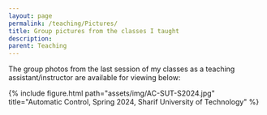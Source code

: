 ```yaml
---
layout: page
permalink: /teaching/Pictures/
title: Group pictures from the classes I taught
description: 
parent: Teaching  
---
```


The group photos from the last session of my classes as a teaching assistant/instructor are available for viewing below:

{% include figure.html path="assets/img/AC-SUT-S2024.jpg" title="Automatic Control, Spring 2024, Sharif University of Technology" %}
